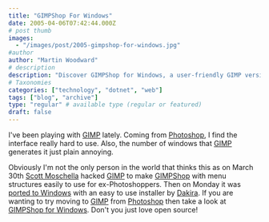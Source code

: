 ```yaml
---
title: "GIMPShop For Windows"
date: 2005-04-06T07:42:44.000Z
# post thumb
images:
  - "/images/post/2005-gimpshop-for-windows.jpg"
#author
author: "Martin Woodward"
# description
description: "Discover GIMPShop for Windows, a user-friendly GIMP version tailored for ex-Photoshop users seeking a smoother transition."
# Taxonomies
categories: ["technology", "dotnet", "web"]
tags: ["blog", "archive"]
type: "regular" # available type (regular or featured)
draft: false
---
```


I've been playing with [GIMP](http://www.gimp.org/) lately. Coming from [Photoshop](http://www.adobe.com/products/photoshop/main.html), I find the interface really hard to use. Also, the number of windows that [GIMP](http://www.gimp.org/) generates it just plain annoying.

Obviously I'm not the only person in the world that thinks this as on March 30th [Scott Moschella](http://www.plasticbugs.com/) hacked [GIMP](http://www.gimp.org/) to make [GIMPShop](http://plasticbugs.com/index.php?p=241) with menu structures easily to use for ex-Photoshoppers. Then on Monday it was [ported to Windows](http://blog.yumdap.net/archives/20-GIMPshop-for-Windows.html) with an easy to use installer by [Dakira](http://blog.yumdap.net/). If you are wanting to try moving to [GIMP](http://www.gimp.org/) from [Photoshop](http://www.adobe.com/products/photoshop/main.html) then take a look at [GIMPShop for Windows](http://blog.yumdap.net/archives/20-GIMPshop-for-Windows.html). Don't you just love open source!
